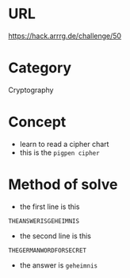 # URL
https://hack.arrrg.de/challenge/50
# Category
Cryptography
# Concept
* learn to read a cipher chart
* this is the `pigpen cipher`
# Method of solve
* the first line is this
```
THEANSWERISGEHEIMNIS
```
* the second line is this
```
THEGERMANWORDFORSECRET
```
* the answer is `geheimnis`
